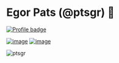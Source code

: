 # Egor Pats (@ptsgr) 👋


[![Profile badge](https://www.codewars.com/users/ptsgr/badges/large)](https://www.codewars.com/users/ptsgr)

[![image](https://img.shields.io/badge/LinkedIn-0077B5?style=for-the-badge&logo=linkedin&logoColor=white)](https://www.linkedin.com/in/egorpats/) [![image](https://img.shields.io/badge/Gmail-D14836?style=for-the-badge&logo=gmail&logoColor=white)](mailto:egor.pats@gmail.com)

<p>&nbsp;<img align="left" src="https://github-readme-stats-sigma-five.vercel.app/api?username=ptsgr&theme=dracula&show_icons=true&hide_title=true" alt="ptsgr" /></p>

<!--
**ptsgr/ptsgr** is a ✨ _special_ ✨ repository because its `README.md` (this file) appears on your GitHub profile.

Here are some ideas to get you started:

- 🔭 I’m currently working on ...
- 🌱 I’m currently learning ...
- 👯 I’m looking to collaborate on ...
- 🤔 I’m looking for help with ...
- 💬 Ask me about ...
- 📫 How to reach me: ...
- 😄 Pronouns: ...
- ⚡ Fun fact: ...
-->
